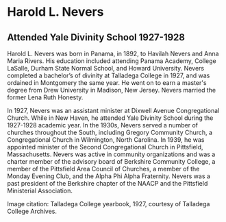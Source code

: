 # Harold L. Nevers
## Attended Yale Divinity School 1927-1928
Harold L. Nevers was born in Panama, in 1892, to Havilah Nevers and Anna Maria Rivers. His education included attending Panama Academy, College LaSalle, Durham State Normal School, and Howard University. Nevers completed a bachelor’s of divinity at Talladega College in 1927, and was ordained in Montgomery the same year. He went on to earn a master's degree from Drew University in Madison, New Jersey. Nevers married the former Lena Ruth Honesty. 

In 1927, Nevers was an assistant minister at Dixwell Avenue Congregational Church. While in New Haven, he attended Yale Divinity School during the 1927-1928 academic year. In the 1930s, Nevers served a number of churches throughout the South, including Gregory Community Church, a Congregational Church in Wilmington, North Carolina. In 1939, he was appointed minister of the Second Congregational Church in Pittsfield, Massachusetts. Nevers was active in community organizations and was a charter member of the advisory board of Berkshire Community College, a member of the Pittsfield Area Council of Churches, a member of the Monday Evening Club, and the Alpha Phi Alpha Fraternity. Nevers was a past president of the Berkshire chapter of the NAACP and the Pittsfield Ministerial Association.

Image citation: Talladega College yearbook, 1927, courtesy of Talladega College Archives.

